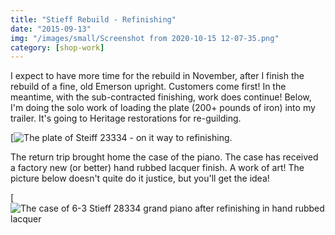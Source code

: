 ```yaml
---
title: "Stieff Rebuild - Refinishing"
date: "2015-09-13"
img: "/images/small/Screenshot from 2020-10-15 12-07-35.png"
category: [shop-work]
---
```


I expect to have more time for the rebuild in November, after I finish the rebuild of a fine, old Emerson upright. Customers come first! In the meantime, with the sub-contracted finishing, work does continue! Below, I'm doing the solo work of loading the plate (200+ pounds of iron) into my trailer. It's going to Heritage restorations for re-guilding.

[![The plate of Steiff 23334 - on it way to refinishing. ](/images/medium/2015-09-03-08.50.23-576x1024.jpg)

The return trip brought home the case of the piano. The case has received a factory new (or better) hand rubbed lacquer finish. A work of art! The picture below doesn't quite do it justice, but you'll get the idea!

[![The case of 6-3 Stieff 28334 grand piano after refinishing in hand rubbed lacquer](/images/medium/2015-09-07-08.35.12-1024x576.jpg)
